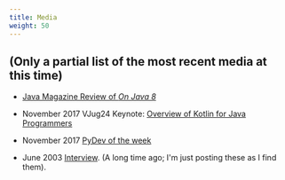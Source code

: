 ```yaml
---
title: Media
weight: 50
---
```


## (Only a partial list of the most recent media at this time)

- [Java Magazine Review of
*On Java 8*](http://www.javamagazine.mozaicreader.com/SeptOct2017#&pageSet=10&page=0)

- November 2017 VJug24 Keynote: [Overview of Kotlin for Java Programmers](https://virtualjug.com/vjug24-keynote-an-overview-of-kotlin-for-java-programmers/)

- November 2017 [PyDev of the week](https://www.blog.pythonlibrary.org/2017/11/06/pydev-of-the-week-bruce-eckel/)

- June 2003 [Interview](http://edn.embarcadero.com/article/30139). (A long time
ago; I'm just posting these as I find them).
